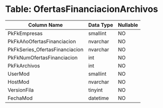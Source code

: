 # Table: OfertasFinanciacionArchivos

| Column Name | Data Type | Nullable |
|-------------|-----------|----------|
| PkFkEmpresas | smallint | NO |
| PkFkAñoOfertasFinanciacion | nvarchar | NO |
| PkFkSeries_OfertasFinanciacion | nvarchar | NO |
| PkFkNumOfertasFinanciacion | int | NO |
| PkFkArchivos | int | NO |
| UserMod | smallint | NO |
| HostMod | nvarchar | NO |
| VersionFila | tinyint | NO |
| FechaMod | datetime | NO |
